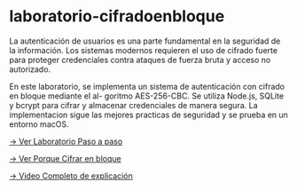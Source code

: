 # laboratorio-cifradoenbloque

La autenticación de usuarios es una parte fundamental en la seguridad de la información. Los sistemas modernos requieren el uso de cifrado fuerte para proteger credenciales contra ataques de fuerza bruta y acceso no autorizado.

En este laboratorio, se implementa un sistema de autenticación con cifrado en bloque mediante el al- goritmo AES-256-CBC. Se utiliza Node.js, SQLite y bcrypt para cifrar y almacenar credenciales de manera segura. La implementacion sigue las mejores practicas de seguridad y se prueba en un entorno macOS.

[-> Ver Laboratorio Paso a paso ](https://github.com/jhoney787813/laboratorio-cifradoenbloque/blob/main/laboratorio_criptografia.md)

[-> Ver Porque Cifrar en bloque ](https://github.com/jhoney787813/laboratorio-cifradoenbloque/blob/main/porque_cifrado.md)

[-> Video Completo de explicación]()

